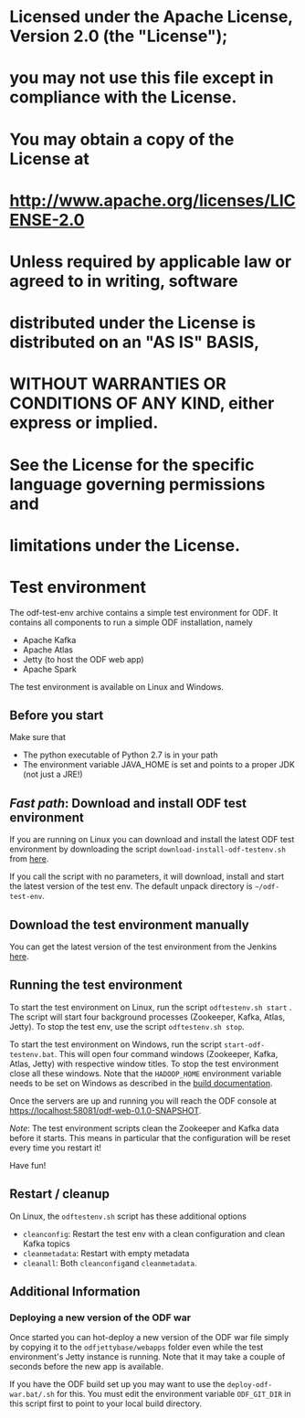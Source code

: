 #
#  Licensed under the Apache License, Version 2.0 (the "License");
#  you may not use this file except in compliance with the License.
#  You may obtain a copy of the License at
#
#    http://www.apache.org/licenses/LICENSE-2.0
#
#  Unless required by applicable law or agreed to in writing, software
#  distributed under the License is distributed on an "AS IS" BASIS,
#  WITHOUT WARRANTIES OR CONDITIONS OF ANY KIND, either express or implied.
#  See the License for the specific language governing permissions and
#  limitations under the License.
#

# Test environment

The odf-test-env archive contains a simple test environment for ODF.
It contains all components to run a simple ODF installation, namely

- Apache Kafka
- Apache Atlas
- Jetty (to host the ODF web app)
- Apache Spark

The test environment is available on Linux and Windows.

## Before you start

Make sure that

- The python executable of Python 2.7 is in your path
- The environment variable JAVA_HOME is set and points to a proper JDK (not just a JRE!)


## *Fast path*: Download and install ODF test environment

If you are running on Linux you can download and install the latest ODF test environment by
downloading the script `download-install-odf-testenv.sh` from
<a href="https://shared-discovery-platform-jenkins.swg-devops.com:8443/view/1-ODF/job/Open-Discovery-Framework/lastSuccessfulBuild/artifact/odf-test-env/src/main/scripts/download-install-odf-testenv.sh">
here</a>.

If you call the script with no parameters, it will download, install and start the latest version of the test env.
The default unpack directory is `~/odf-test-env`.

## Download the test environment manually

You can get the latest version of the test environment from the Jenkins
<a href="https://shared-discovery-platform-jenkins.swg-devops.com:8443/view/1-ODF/job/Open-Discovery-Framework/lastSuccessfulBuild/artifact/odf-test-env/target/odf-test-env-0.1.0-SNAPSHOT-bin.zip">
here</a>.

## Running the test environment

To start the test environment on Linux, run the script ``odftestenv.sh start`` . The script will start four background processes (Zookeeper, Kafka, Atlas, Jetty). To stop the test env, use the script ``odftestenv.sh stop``.

To start the test environment on Windows, run the script ``start-odf-testenv.bat``.
This will open four command windows (Zookeeper, Kafka, Atlas, Jetty) with respective window titles. To stop the test environment close all these windows. Note that the `HADOOP_HOME` environment variable needs to be set on Windows as described in the [build documentation](build.md).


Once the servers are up and running you will reach the ODF console at
[https://localhost:58081/odf-web-0.1.0-SNAPSHOT](https://localhost:58081/odf-web-0.1.0-SNAPSHOT).

*Note*: The test environment scripts clean the Zookeeper and Kafka data before it starts.
This means in particular that the configuration will be reset every time you restart it!

Have fun!

## Restart / cleanup

On Linux, the `odftestenv.sh` script has these additional options

- `cleanconfig`: Restart the test env with a clean configuration and clean Kafka topics
- `cleanmetadata`: Restart with empty metadata
- `cleanall`: Both `cleanconfig`and `cleanmetadata`.


## Additional Information

### Deploying a new version of the ODF war
Once started you can hot-deploy a new version of the ODF war file simply by copying it
to the ``odfjettybase/webapps`` folder even while the test environment's Jetty instance is running.
Note that it may take a couple of seconds before the new app is available.

If you have the ODF build set up you may want to use the ``deploy-odf-war.bat/.sh`` for this.
You must edit the environment variable ``ODF_GIT_DIR`` in this script first to point to your local build directory.
